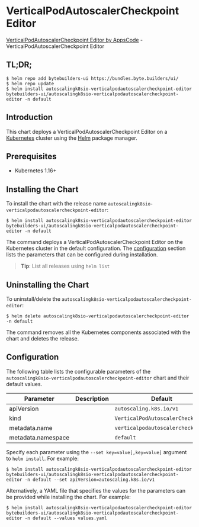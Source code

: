 # VerticalPodAutoscalerCheckpoint Editor

[VerticalPodAutoscalerCheckpoint Editor by AppsCode](https://byte.builders) - VerticalPodAutoscalerCheckpoint Editor

## TL;DR;

```console
$ helm repo add bytebuilders-ui https://bundles.byte.builders/ui/
$ helm repo update
$ helm install autoscalingk8sio-verticalpodautoscalercheckpoint-editor bytebuilders-ui/autoscalingk8sio-verticalpodautoscalercheckpoint-editor -n default
```

## Introduction

This chart deploys a VerticalPodAutoscalerCheckpoint Editor on a [Kubernetes](http://kubernetes.io) cluster using the [Helm](https://helm.sh) package manager.

## Prerequisites

- Kubernetes 1.16+

## Installing the Chart

To install the chart with the release name `autoscalingk8sio-verticalpodautoscalercheckpoint-editor`:

```console
$ helm install autoscalingk8sio-verticalpodautoscalercheckpoint-editor bytebuilders-ui/autoscalingk8sio-verticalpodautoscalercheckpoint-editor -n default
```

The command deploys a VerticalPodAutoscalerCheckpoint Editor on the Kubernetes cluster in the default configuration. The [configuration](#configuration) section lists the parameters that can be configured during installation.

> **Tip**: List all releases using `helm list`

## Uninstalling the Chart

To uninstall/delete the `autoscalingk8sio-verticalpodautoscalercheckpoint-editor`:

```console
$ helm delete autoscalingk8sio-verticalpodautoscalercheckpoint-editor -n default
```

The command removes all the Kubernetes components associated with the chart and deletes the release.

## Configuration

The following table lists the configurable parameters of the `autoscalingk8sio-verticalpodautoscalercheckpoint-editor` chart and their default values.

|     Parameter      | Description |              Default              |
|--------------------|-------------|-----------------------------------|
| apiVersion         |             | `autoscaling.k8s.io/v1`           |
| kind               |             | `VerticalPodAutoscalerCheckpoint` |
| metadata.name      |             | `verticalpodautoscalercheckpoint` |
| metadata.namespace |             | `default`                         |


Specify each parameter using the `--set key=value[,key=value]` argument to `helm install`. For example:

```console
$ helm install autoscalingk8sio-verticalpodautoscalercheckpoint-editor bytebuilders-ui/autoscalingk8sio-verticalpodautoscalercheckpoint-editor -n default --set apiVersion=autoscaling.k8s.io/v1
```

Alternatively, a YAML file that specifies the values for the parameters can be provided while
installing the chart. For example:

```console
$ helm install autoscalingk8sio-verticalpodautoscalercheckpoint-editor bytebuilders-ui/autoscalingk8sio-verticalpodautoscalercheckpoint-editor -n default --values values.yaml
```
